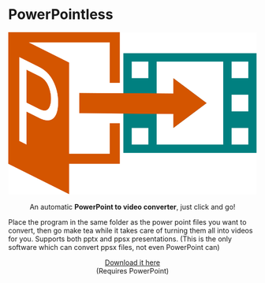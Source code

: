 # PowerPointless

<p align="center">
    <img src="logo.svg" alt="logo" class="center"/>
</p>

<p align="center">
An automatic <strong>PowerPoint to video converter</strong>, just click and go!
</p>



Place the program in the same folder as the power point files you want to convert, then go make tea while it takes care of turning them all into videos for you. Supports both pptx and ppsx presentations. (This is the only software which can convert ppsx files, not even PowerPoint can)

<p align="center">
<a href="https://github.com/goosenphil/PowerPointless/releases/">Download it here</a><br>  
(Requires PowerPoint)
</p>



